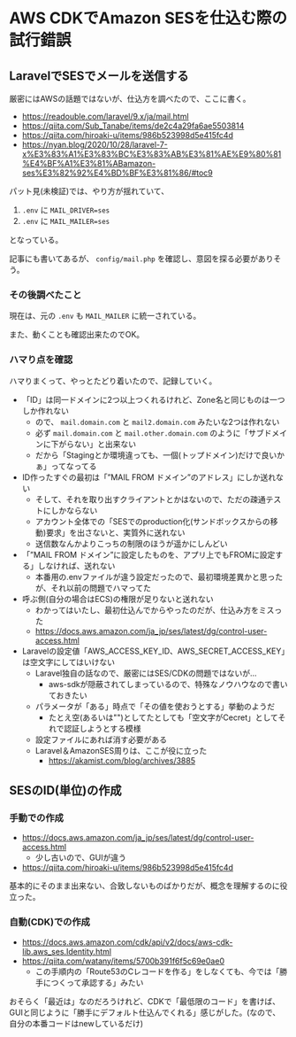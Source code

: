 # AWS CDKでAmazon SESを仕込む際の試行錯誤

## LaravelでSESでメールを送信する

厳密にはAWSの話題ではないが、仕込方を調べたので、ここに書く。

- https://readouble.com/laravel/9.x/ja/mail.html
- https://qiita.com/Sub_Tanabe/items/de2c4a29fa6ae5503814
- https://qiita.com/hiroaki-u/items/986b523998d5e415fc4d
- https://nyan.blog/2020/10/28/laravel-7-x%E3%83%A1%E3%83%BC%E3%83%AB%E3%81%AE%E9%80%81%E4%BF%A1%E3%81%ABamazon-ses%E3%82%92%E4%BD%BF%E3%81%86/#toc9

パット見(未検証)では、やり方が揺れていて、

1. `.env` に `MAIL_DRIVER=ses`
2. `.env` に `MAIL_MAILER=ses`

となっている。

記事にも書いてあるが、 `config/mail.php` を確認し、意図を探る必要がありそう。

### その後調べたこと

現在は、元の `.env` も `MAIL_MAILER` に統一されている。

また、動くことも確認出来たのでOK。

### ハマり点を確認

ハマりまくって、やっとたどり着いたので、記録していく。

- 「ID」は同一ドメインに2つ以上つくれるけれど、Zone名と同じものは一つしか作れない
  - ので、 `mail.domain.com` と `mail2.domain.com` みたいな2つは作れない
  - 必ず `mail.domain.com` と `mail.other.domain.com` のように「サブドメインに下がらない」と出来ない
  - だから「Stagingとか環境違っても、一個(トップドメイン)だけで良いかぁ」ってなってる
- ID作ったすぐの最初は「”MAIL FROM ドメイン”のアドレス」にしか送れない
  - そして、それを取り出すクライアントとかはないので、ただの疎通テストにしかならない
  - アカウント全体での「SESでのproduction化(サンドボックスからの移動)要求」を出さないと、実質外に送れない
  - 送信数なんかよりこっちの制限のほうが遥かにしんどい
- 「”MAIL FROM ドメイン”に設定したものを、アプリ上でもFROMに設定する」しなければ、送れない
  - 本番用の.envファイルが違う設定だったので、最初環境差異かと思ったが、それ以前の問題でハマってた
- 呼ぶ側(自分の場合はECS)の権限が足りないと送れない
  - わかってはいたし、最初仕込んでからやったのだが、仕込み方をミスった
  - https://docs.aws.amazon.com/ja_jp/ses/latest/dg/control-user-access.html
- Laravelの設定値「AWS_ACCESS_KEY_ID、AWS_SECRET_ACCESS_KEY」は空文字にしてはいけない
  - Laravel独自の話なので、厳密にはSES/CDKの問題ではないが…
    - aws-sdkが隠蔽されてしまっているので、特殊なノウハウなので書いておきたい
  - パラメータが「ある」時点で「その値を使おうとする」挙動のようだ
    - たとえ空(あるいは"")としてたとしても「空文字がCecret」としてそれで認証しようとする模様
  - 設定ファイルにあれば消す必要がある
  - Laravel＆AmazonSES周りは、ここが役に立った
    - https://akamist.com/blog/archives/3885

## SESのID(単位)の作成

### 手動での作成

- https://docs.aws.amazon.com/ja_jp/ses/latest/dg/control-user-access.html
  - 少し古いので、GUIが違う
- https://qiita.com/hiroaki-u/items/986b523998d5e415fc4d

基本的にそのまま出来ない、合致しないものばかりだが、概念を理解するのに役立った。

### 自動(CDK)での作成

- https://docs.aws.amazon.com/cdk/api/v2/docs/aws-cdk-lib.aws_ses.Identity.html
- https://qiita.com/watany/items/5700b391f6f5c69e0ae0
  - この手順内の「Route53のCレコードを作る」をしなくても、今では「勝手につくって承認する」みたい

おそらく「最近は」なのだろうけれど、CDKで「最低限のコード」を書けば、GUIと同じように「勝手にデフォルト仕込んでくれる」感じがした。(なので、自分の本番コードはnewしているだけ)
